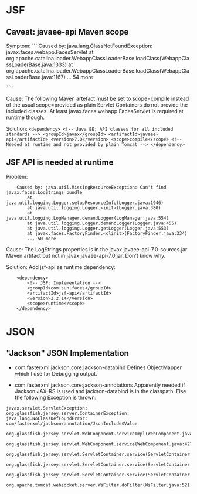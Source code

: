 JSF
===

Caveat: javaee-api Maven scope
------------------------------
Symptom:
    ```
    Caused by: java.lang.ClassNotFoundException: javax.faces.webapp.FacesServlet
        at org.apache.catalina.loader.WebappClassLoaderBase.loadClass(WebappClassLoaderBase.java:1333)
        at org.apache.catalina.loader.WebappClassLoaderBase.loadClass(WebappClassLoaderBase.java:1167)
        ... 54 more

    ```

Cause:
    The following Maven artefact must be set to scope=compile instead of
    the usual scope=provided as plain Servlet Containers do not provide
    the included classes. At least javax.faces.webapp.FacesServlet is required
    at runtime though.

Solution:
    ```
    <dependency>
        <!-- Java EE: API classes for all included standards -->
        <groupId>javax</groupId>
        <artifactId>javaee-api</artifactId>
        <version>7.0</version>
        <scope>compile</scope> <!-- Needed at runtime and not provided by plain Tomcat -->
    </dependency>
    ```


JSF API is needed at runtime
----------------------------
Problem:
```
    Caused by: java.util.MissingResourceException: Can't find javax.faces.LogStrings bundle
        at java.util.logging.Logger.setupResourceInfo(Logger.java:1946)
        at java.util.logging.Logger.<init>(Logger.java:380)
        at java.util.logging.LogManager.demandLogger(LogManager.java:554)
        at java.util.logging.Logger.demandLogger(Logger.java:455)
        at java.util.logging.Logger.getLogger(Logger.java:553)
        at javax.faces.FactoryFinder.<clinit>(FactoryFinder.java:334)
        ... 50 more
```

Cause:
The LogStrings.properties is in the javax.javaee-api-7.0-sources.jar Maven 
artifact but not in javax.javaee-api-7.0.jar. Don't know why.

Solution:
Add jsf-api as runtime dependency:
```
    <dependency>
        <!-- JSF: Implementation -->
        <groupId>com.sun.faces</groupId>
        <artifactId>jsf-api</artifactId>
        <version>2.2.14</version>
        <scope>runtime</scope>
    </dependency> 
```

JSON
====

"Jackson" JSON Implementation
-----------------------------

* com.fasterxml.jackson.core:jackson-databind
Defines ObjectMapper which I use for Debugging output.

* com.fasterxml.jackson.core:jackson-annotations
Apparently needed if Jackson JAX-RS is used and jackson-databind is in the classpath.
Else the following Exception is thrown:
```
javax.servlet.ServletException: org.glassfish.jersey.server.ContainerException: java.lang.NoClassDefFoundError: com/fasterxml/jackson/annotation/JsonInclude$Value
	org.glassfish.jersey.servlet.WebComponent.serviceImpl(WebComponent.java:489)
	org.glassfish.jersey.servlet.WebComponent.service(WebComponent.java:427)
	org.glassfish.jersey.servlet.ServletContainer.service(ServletContainer.java:388)
	org.glassfish.jersey.servlet.ServletContainer.service(ServletContainer.java:341)
	org.glassfish.jersey.servlet.ServletContainer.service(ServletContainer.java:228)
	org.apache.tomcat.websocket.server.WsFilter.doFilter(WsFilter.java:52)
```

